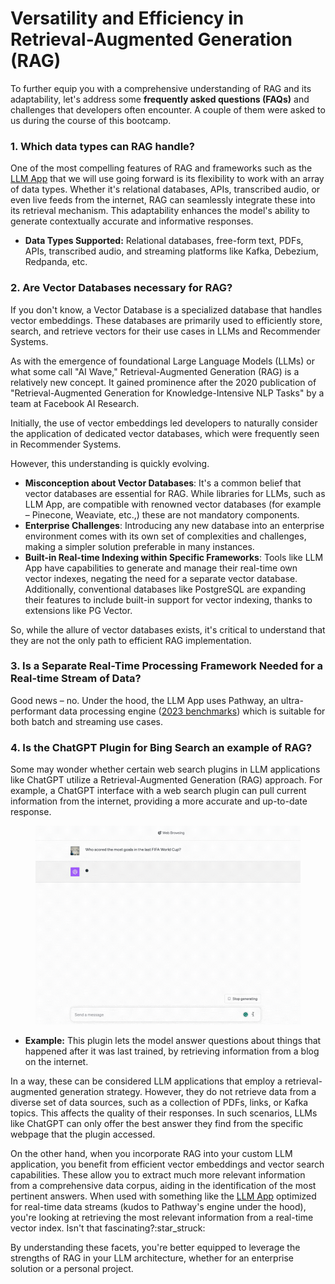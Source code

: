 # Versatility and Efficiency in Retrieval-Augmented Generation (RAG)

To further equip you with a comprehensive understanding of RAG and its adaptability, let's address some **frequently asked questions (FAQs)** and challenges that developers often encounter. A couple of them were asked to us during the course of this bootcamp.

### 1. Which data types can RAG handle?

One of the most compelling features of RAG and frameworks such as the [LLM App](https://github.com/pathwaycom/llm-app) that we will use going forward is its flexibility to work with an array of data types. Whether it's relational databases, APIs, transcribed audio, or even live feeds from the internet, RAG can seamlessly integrate these into its retrieval mechanism. This adaptability enhances the model's ability to generate contextually accurate and informative responses.

* **Data Types Supported:** Relational databases, free-form text, PDFs, APIs, transcribed audio, and streaming platforms like Kafka, Debezium, Redpanda, etc.

### 2. Are Vector Databases necessary for RAG?

If you don't know, a Vector Database is a specialized database that handles vector embeddings. These databases are primarily used to efficiently store, search, and retrieve vectors for their use cases in LLMs and Recommender Systems.&#x20;

As with the emergence of foundational Large Language Models (LLMs) or what some call "AI Wave," Retrieval-Augmented Generation (RAG) is a relatively new concept. It gained prominence after the 2020 publication of "Retrieval-Augmented Generation for Knowledge-Intensive NLP Tasks" by a team at Facebook AI Research.&#x20;

Initially, the use of vector embeddings led developers to naturally consider the application of dedicated vector databases, which were frequently seen in Recommender Systems.&#x20;

However, this understanding is quickly evolving.

* **Misconception about Vector Databases**: It's a common belief that vector databases are essential for RAG. While libraries for LLMs, such as LLM App, are compatible with renowned vector databases (for example – Pinecone, Weaviate, etc.,) these are not mandatory components.
* **Enterprise Challenges**: Introducing any new database into an enterprise environment comes with its own set of complexities and challenges, making a simpler solution preferable in many instances.
* **Built-in Real-time Indexing within Specific Frameworks**: Tools like LLM App have capabilities to generate and manage their real-time own vector indexes, negating the need for a separate vector database. Additionally, conventional databases like PostgreSQL are expanding their features to include built-in support for vector indexing, thanks to extensions like PG Vector.&#x20;

So, while the allure of vector databases exists, it's critical to understand that they are not the only path to efficient RAG implementation.

### 3. Is a Separate Real-Time Processing Framework Needed for a Real-time Stream of Data?

Good news – no. Under the hood, the LLM App uses Pathway, an ultra-performant data processing engine ([2023 benchmarks](https://pathway.com/blog/streaming-benchmarks-pathway-fastest-engine-on-the-market)) which is suitable for both batch and streaming use cases.

### 4. Is the ChatGPT Plugin for Bing Search an example of RAG?

Some may wonder whether certain web search plugins in LLM applications like ChatGPT utilize a Retrieval-Augmented Generation (RAG) approach. For example, a ChatGPT interface with a web search plugin can pull current information from the internet, providing a more accurate and up-to-date response.

<figure><img src="../.gitbook/assets/ChatGPT Plugin.gif" alt=""><figcaption></figcaption></figure>

* **Example:** This plugin lets the model answer questions about things that happened after it was last trained, by retrieving information from a blog on the internet.

In a way, these can be considered LLM applications that employ a retrieval-augmented generation strategy. However, they do not retrieve data from a diverse set of data sources, such as a collection of PDFs, links, or Kafka topics. This affects the quality of their responses. In such scenarios, LLMs like ChatGPT can only offer the best answer they find from the specific webpage that the plugin accessed.

On the other hand, when you incorporate RAG into your custom LLM application, you benefit from efficient vector embeddings and vector search capabilities. These allow you to extract much more relevant information from a comprehensive data corpus, aiding in the identification of the most pertinent answers. When used with something like the [LLM App](https://github.com/pathwaycom/llm-app) optimized for real-time data streams (kudos to Pathway's engine under the hood), you're looking at retrieving the most relevant information from a real-time vector index. Isn't that fascinating?:star\_struck:



By understanding these facets, you're better equipped to leverage the strengths of RAG in your LLM architecture, whether for an enterprise solution or a personal project.
